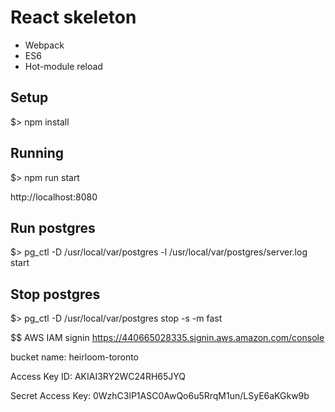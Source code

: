 # React skeleton

* Webpack
* ES6
* Hot-module reload

## Setup

$> npm install

## Running

$> npm run start

http://localhost:8080

## Run postgres
$> pg_ctl -D /usr/local/var/postgres -l /usr/local/var/postgres/server.log start

## Stop postgres
$> pg_ctl -D /usr/local/var/postgres stop -s -m fast

$$ AWS 
IAM signin
https://440665028335.signin.aws.amazon.com/console

bucket name:
heirloom-toronto

Access Key ID:
AKIAI3RY2WC24RH65JYQ

Secret Access Key:
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